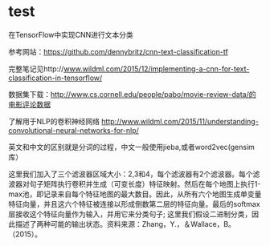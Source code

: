 # test

在TensorFlow中实现CNN进行文本分类

参考网站：https://github.com/dennybritz/cnn-text-classification-tf

完整笔记见http://www.wildml.com/2015/12/implementing-a-cnn-for-text-classification-in-tensorflow/

数据集下载：http://www.cs.cornell.edu/people/pabo/movie-review-data/的电影评论数据

了解用于NLP的卷积神经网络 http://www.wildml.com/2015/11/understanding-convolutional-neural-networks-for-nlp/
 
 

英文和中文的区别就是分词的过程，中文一般使用jieba,或者word2vec(gensim库） 


这里我们加入了三个滤波器区域大小：2,3和4，每个滤波器有2个滤波器。每个滤波器对句子矩阵执行卷积并生成（可变长度）特征映射。然后在每个地图上执行1-max池，即记录来自每个特征地图的最大数目。因此，从所有六个地图生成单变量特征向量，并且这六个特征被连接以形成倒数第二层的特征向量。最后的softmax层接收这个特征向量作为输入，并用它来分类句子; 这里我们假设二进制分类，因此描述了两种可能的输出状态。资料来源：Zhang，Y.，＆Wallace，B。（2015）。

